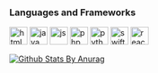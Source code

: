 

### Languages and Frameworks


<p>
<img alt="html" src="https://user-images.githubusercontent.com/9101381/87623295-19c64c00-c6f3-11ea-849c-91655abb5f1f.png" height="32px" margin="6px 4px" />
<img alt="java" src="https://user-images.githubusercontent.com/9101381/87623296-1a5ee280-c6f3-11ea-9d66-60d9f9b31f90.png" height="32px" margin="6px 4px" />
<img alt="js" src="https://user-images.githubusercontent.com/9101381/87623297-1a5ee280-c6f3-11ea-8226-94a3114aa28b.png" height="32px" margin="6px 4px" />
<img alt="php" src="https://user-images.githubusercontent.com/9101381/87623298-1a5ee280-c6f3-11ea-8040-152d69da525d.png" height="32px" margin="6px 4px" />
<img alt="python" src="https://user-images.githubusercontent.com/9101381/87623299-1af77900-c6f3-11ea-90a3-e5fc8757166f.png" height="32px" margin="6px 4px" />
<img alt="swift" src="https://user-images.githubusercontent.com/9101381/87623300-1af77900-c6f3-11ea-954e-518d895b18ad.png" height="32px" margin="6px 4px" />
<img alt="react" src="https://user-images.githubusercontent.com/9101381/87623367-39f60b00-c6f3-11ea-8e17-304519a788f5.png" height="32px" margin="6px 4px" />
</p>


[![Github Stats By Anurag](https://github-readme-stats-rouge.vercel.app/api?username=carsonuh&show_icons=true&title_color=fff&icon_color=79ff97&text_color=9f9f9f&bg_color=151515)](https://github.com/anuraghazra/github-readme-stats)

